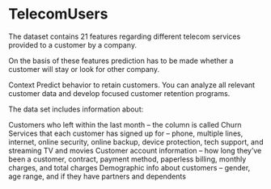 # TelecomUsers

The dataset contains 21 features regarding different telecom services provided to a customer by a company.

On the basis of these features prediction has to be made whether a customer will stay or look for other company.

Context
Predict behavior to retain customers. You can analyze all relevant customer data and develop focused customer retention programs.



The data set includes information about:

Customers who left within the last month – the column is called Churn
Services that each customer has signed up for – phone, multiple lines, internet, online security, online backup, device protection, tech support, and streaming TV and movies
Customer account information – how long they’ve been a customer, contract, payment method, paperless billing, monthly charges, and total charges
Demographic info about customers – gender, age range, and if they have partners and dependents
